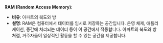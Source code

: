 **RAM (Random Access Memory)**:

- **비유**: 아파트의 복도와 방
- **설명**: RAM은 컴퓨터에서 데이터를 임시로 저장하는 공간입니다. 운영 체제, 애플리케이션, 중간에 처리되는 데이터 등이 이 공간에서 작동합니다. 아파트의 복도와 방처럼, 거주자들이 일상적인 활동을 할 수 있는 공간을 제공합니다.